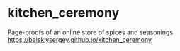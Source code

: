 # kitchen_ceremony
Page-proofs of an online store of spices and seasonings
https://belskiysergey.github.io/kitchen_ceremony
